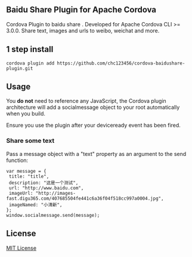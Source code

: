 ## Baidu Share Plugin for Apache Cordova

Cordova Plugin to baidu share . Developed for Apache Cordova CLI >= 3.0.0. Share text, images and urls to weibo, weichat and more.

## 1 step install

```
cordova plugin add https://github.com/chc123456/cordova-baidushare-plugin.git
```

## Usage

You **do not** need to reference any JavaScript, the Cordova plugin architecture will add a socialmessage object to your root automatically when you build.

Ensure you use the plugin after your deviceready event has been fired.

### Share some text

Pass a message object with a "text" property as an argument to the send function:

```
var message = {
 title: "title",
 description: "这是一个测试",
 url: "http://www.baidu.com",
 imageUrl: "http://images-fast.digu365.com/407685504fe441c6a36f04f518cc997a0004.jpg",
 imageNamed: "小清新",
};
window.socialmessage.send(message);
```

## License

[MIT License](http://ilee.mit-license.org)